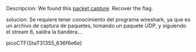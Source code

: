 Descripcion:
We found this [packet capture](https://jupiter.challenges.picoctf.org/static/483e50268fe7e015c49caf51a69063d0/capture.pcap). Recover the flag.

solucion:
Se requiere tener conocimiento del programa wireshark, ya que es un archivo de captura de paquetes, tomando un paquete UDP, y siguiendo el stream 6, saldra la bandera...

picoCTF{StaT31355_636f6e6e}
